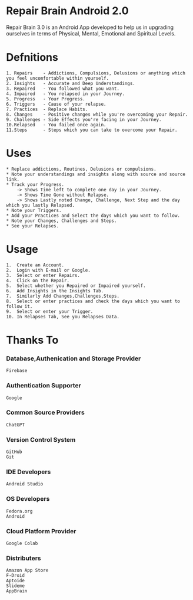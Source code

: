 # Repair Brain Android 2.0

   Repair Brain 3.0 is an Android App developed to help us in upgrading ourselves in terms of Physical, Mental, Emotional and Spiritual Levels.


# Defnitions 

    1. Repairs    - Addictions, Compulsions, Delusions or anything which you feel uncomfortable within yourself.
    2. Insights   - Accurate and Deep Understandings.
    3. Repaired   - You followed what you want.
    4. Impaired   - You relapsed in your Journey.
    5. Progress   - Your Progress.
    6. Triggers   - Cause of your relapse.
    7. Practices  - Replace Habits.
    8. Changes    - Positive changes while you're overcoming your Repair.
    9. Challenges - Side Effects you're facing in your Journey.
    10.Relapsed   - You failed once again.
    11.Steps      - Steps which you can take to overcome your Repair.


# Uses

    * Replace addictions, Routines, Delusions or compulsions.
    * Note your understandings and insights along with source and source link.
    * Track your Progress.
        -> Shows Time left to complete one day in your Journey.
        -> Shows Time Gone without Relapse.
        -> Shows Lastly noted Change, Challenge, Next Step and the day which you lastly Relapsed. 
    * Note your Triggers.
    * Add your Practices and Select the days which you want to follow.
    * Note your Changes, Challenges and Steps.
    * See your Relapses.

    
# Usage

    1.  Create an Account.
    2.  Login with E-mail or Google.
    3.  Select or enter Repairs.
    4.  Click on the Repair.
    5.  Select whether you Repaired or Impaired yourself.
    6.  Add Insights in the Insights Tab.
    7.  Similarly Add Changes,Challenges,Steps.
    8.  Select or enter practices and check the days which you want to follow it.
    9.  Select or enter your Trigger.
    10. In Relapses Tab, See you Relapses Data.


# Thanks To


### Database,Authenication and Storage Provider
    Firebase

    
### Authentication Supporter
    Google 


### Common Source Providers 
    ChatGPT 


### Version Control System
    GitHub 
    Git 


### IDE Developers
    Android Studio


### OS Developers 
    Fedora.org 
    Android


### Cloud Platform Provider
    Google Colab

### Distributers
    Amazon App Store
    F-Droid
    Aptoide
    Slideme
    AppBrain
